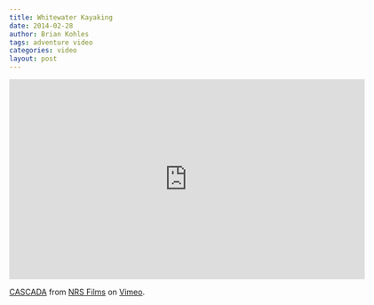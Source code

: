 ```yaml
---
title: Whitewater Kayaking
date: 2014-02-28
author: Brian Kohles
tags: adventure video
categories: video
layout: post
---
```

<iframe src="https://player.vimeo.com/video/57343365?color=ffffff&title=0&byline=0&badge=0" width="640" height="360" frameborder="0" webkitallowfullscreen mozallowfullscreen allowfullscreen></iframe>
<p><a href="https://vimeo.com/57343365">CASCADA</a> from <a href="https://vimeo.com/nrsfilms">NRS Films</a> on <a href="https://vimeo.com">Vimeo</a>.</p>
